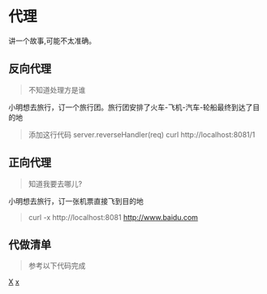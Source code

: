 # 代理

讲一个故事,可能不太准确。

## 反向代理
> 不知道处理方是谁

小明想去旅行，订一个旅行团。旅行团安排了火车-飞机-汽车-轮船最终到达了目的地

> 添加这行代码 server.reverseHandler(req)
> curl http://localhost:8081/1


## 正向代理
> 知道我要去哪儿?

小明想去旅行，订一张机票直接飞到目的地

> curl -x http://localhost:8081 http://www.baidu.com 


## 代做清单

> 参考以下代码完成

[X](https://github.com/fagongzi/manba)
[x](https://github.com/panjf2000/goproxy)